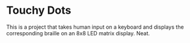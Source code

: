 # Touchy Dots

This is a project that takes human input on a keyboard and displays the corresponding braille on an 8x8 LED matrix display. Neat.
